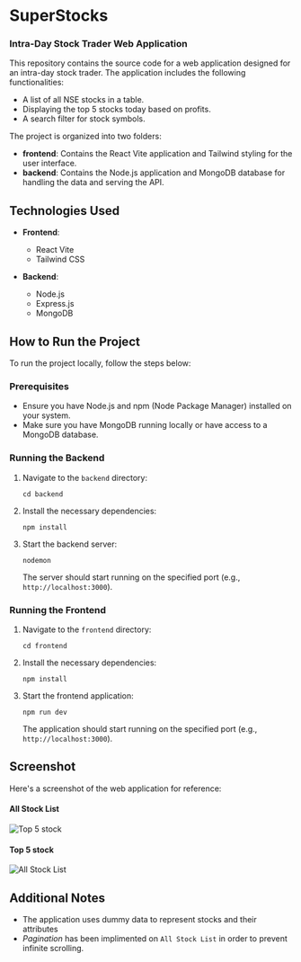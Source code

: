 # SuperStocks
### Intra-Day Stock Trader Web Application

This repository contains the source code for a web application designed for an intra-day stock trader. The application includes the following functionalities:

- A list of all NSE stocks in a table.
- Displaying the top 5 stocks today based on profits.
- A search filter for stock symbols.

The project is organized into two folders:
- **frontend**: Contains the React Vite application and Tailwind styling for the user interface.
- **backend**: Contains the Node.js application and MongoDB database for handling the data and serving the API.

## Technologies Used

- **Frontend**:
  - React Vite
  - Tailwind CSS
  
- **Backend**:
  - Node.js
  - Express.js
  - MongoDB

## How to Run the Project

To run the project locally, follow the steps below:

### Prerequisites

- Ensure you have Node.js and npm (Node Package Manager) installed on your system.
- Make sure you have MongoDB running locally or have access to a MongoDB database.

### Running the Backend

1. Navigate to the `backend` directory:

    ```shell
    cd backend
    ```

2. Install the necessary dependencies:

    ```shell
    npm install
    ```

3. Start the backend server:

    ```shell
    nodemon
    ```

    The server should start running on the specified port (e.g., `http://localhost:3000`).

### Running the Frontend

1. Navigate to the `frontend` directory:

    ```shell
    cd frontend
    ```

2. Install the necessary dependencies:

    ```shell
    npm install
    ```

3. Start the frontend application:

    ```shell
    npm run dev
    ```

    The application should start running on the specified port (e.g., `http://localhost:3000`).

## Screenshot

Here's a screenshot of the web application for reference:

#### All Stock List
![Top 5 stock](https://github.com/OmVibhandik/SuperStocks/assets/96574566/c738798f-800e-4446-830c-bf2d7adee8d6)

#### Top 5 stock
![All Stock List](https://github.com/OmVibhandik/SuperStocks/assets/96574566/046da796-d094-4d2d-b46d-9ae729db46f8)

## Additional Notes

- The application uses dummy data to represent stocks and their attributes
- _Pagination_ has been implimented on `All Stock List` in order to prevent infinite scrolling.

